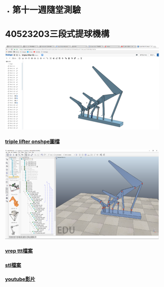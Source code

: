 * # 第十一週隨堂測驗

# 40523203三段式提球機構

![](/assets/1.png)

### [triple lifter onshpe圖檔](https://cad.onshape.com/documents/386d7953d4e841c8e5c9b61f/w/2eb123d5b88432c57819a683/e/0f190e2ea57989f58b21d80e)

![](/assets/1234.png)

### [vrep ttt檔案](https://github.com/s40523203/cd2018-1/blob/gh-pages/w12.ttt)

### [stl檔案](https://github.com/s40523203/cd2018-1/blob/gh-pages/triple%20lifter.stl)

### [youtube影片](https://www.youtube.com/watch?v=SX2gak8WetY&feature=youtu.be)



